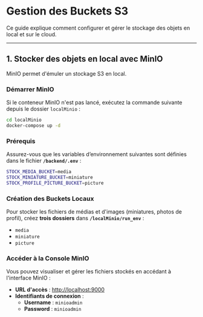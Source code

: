 # Gestion des Buckets S3

Ce guide explique comment configurer et gérer le stockage des objets en local et sur le cloud.

---

## 1. Stocker des objets en local avec MinIO

MinIO permet d'émuler un stockage S3 en local.

### Démarrer MinIO

Si le conteneur MinIO n'est pas lancé, exécutez la commande suivante depuis le dossier `localMinio` :

```bash
cd localMinio
docker-compose up -d
```

### Prérequis

Assurez-vous que les variables d’environnement suivantes sont définies dans le fichier **`/backend/.env`** :

```bash
STOCK_MEDIA_BUCKET=media
STOCK_MINIATURE_BUCKET=miniature
STOCK_PROFILE_PICTURE_BUCKET=picture
```

### Création des Buckets Locaux

Pour stocker les fichiers de médias et d'images (miniatures, photos de profil), créez **trois dossiers** dans **`/localMinio/run_env`** :

- `media`
- `miniature`
- `picture`

### Accéder à la Console MinIO

Vous pouvez visualiser et gérer les fichiers stockés en accédant à l'interface MinIO :

- **URL d'accès** : [http://localhost:9000](http://localhost:9000)
- **Identifiants de connexion** :
  - **Username** : `minioadmin`
  - **Password** : `minioadmin`
